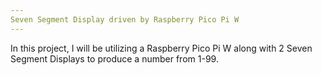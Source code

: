 ```yaml
---
Seven Segment Display driven by Raspberry Pico Pi W
---
```

In this project, I will be utilizing a Raspberry Pico Pi W along with 2 Seven Segment Displays to produce a number from 1-99.
